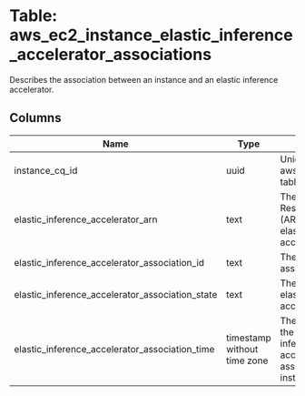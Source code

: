 
# Table: aws_ec2_instance_elastic_inference_accelerator_associations
Describes the association between an instance and an elastic inference accelerator.
## Columns
| Name        | Type           | Description  |
| ------------- | ------------- | -----  |
|instance_cq_id|uuid|Unique ID of aws_ec2_instances table (FK)|
|elastic_inference_accelerator_arn|text|The Amazon Resource Name (ARN) of the elastic inference accelerator.|
|elastic_inference_accelerator_association_id|text|The ID of the association.|
|elastic_inference_accelerator_association_state|text|The state of the elastic inference accelerator.|
|elastic_inference_accelerator_association_time|timestamp without time zone|The time at which the elastic inference accelerator is associated with an instance.|
